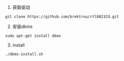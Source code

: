 1. 获取驱动
```
git clone https://github.com/brektrou/rtl8821CU.git
```
2. 安装dkms
```
sudo apt-get install dkms
```
3. install
```
./dkms-install.sh
```